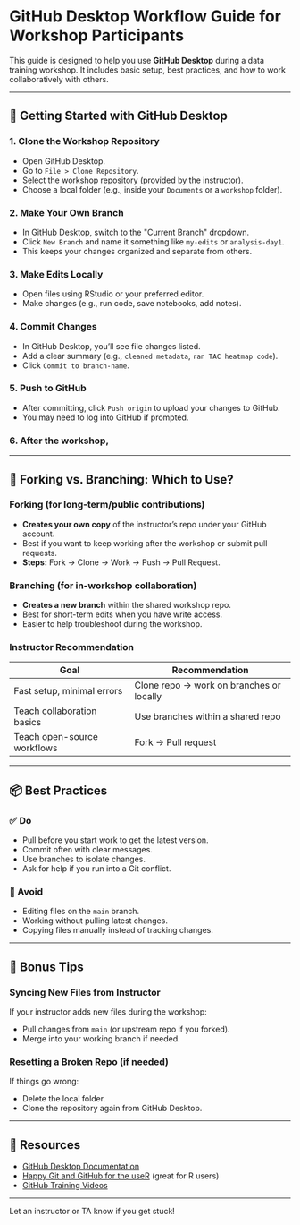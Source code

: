 # GitHub Desktop Workflow Guide for Workshop Participants

This guide is designed to help you use **GitHub Desktop** during a data training workshop. It includes basic setup, best practices, and how to work collaboratively with others.

---

## 🚀 Getting Started with GitHub Desktop

### 1. Clone the Workshop Repository
- Open GitHub Desktop.
- Go to `File > Clone Repository`.
- Select the workshop repository (provided by the instructor).
- Choose a local folder (e.g., inside your `Documents` or a `workshop` folder).

### 2. Make Your Own Branch
- In GitHub Desktop, switch to the "Current Branch" dropdown.
- Click `New Branch` and name it something like `my-edits` or `analysis-day1`.
- This keeps your changes organized and separate from others.

### 3. Make Edits Locally
- Open files using RStudio or your preferred editor.
- Make changes (e.g., run code, save notebooks, add notes).

### 4. Commit Changes
- In GitHub Desktop, you’ll see file changes listed.
- Add a clear summary (e.g., `cleaned metadata`, `ran TAC heatmap code`).
- Click `Commit to branch-name`.

### 5. Push to GitHub
- After committing, click `Push origin` to upload your changes to GitHub.
- You may need to log into GitHub if prompted.

### 6. After the workshop, 
---


## 🔁 Forking vs. Branching: Which to Use?

### Forking (for long-term/public contributions)
- **Creates your own copy** of the instructor’s repo under your GitHub account.
- Best if you want to keep working after the workshop or submit pull requests.
- **Steps:** Fork → Clone → Work → Push → Pull Request.

### Branching (for in-workshop collaboration)
- **Creates a new branch** within the shared workshop repo.
- Best for short-term edits when you have write access.
- Easier to help troubleshoot during the workshop.


### Instructor Recommendation
| Goal                        | Recommendation                          |
|-----------------------------|-------------------------------------------|
| Fast setup, minimal errors  | Clone repo → work on branches or locally |
| Teach collaboration basics  | Use branches within a shared repo        |
| Teach open-source workflows | Fork → Pull request                      |

---

## 📦 Best Practices

### ✅ Do
- Pull before you start work to get the latest version.
- Commit often with clear messages.
- Use branches to isolate changes.
- Ask for help if you run into a Git conflict.

### 🚫 Avoid
- Editing files on the `main` branch.
- Working without pulling latest changes.
- Copying files manually instead of tracking changes.

---

## 🧠 Bonus Tips

### Syncing New Files from Instructor
If your instructor adds new files during the workshop:
- Pull changes from `main` (or upstream repo if you forked).
- Merge into your working branch if needed.

### Resetting a Broken Repo (if needed)
If things go wrong:
- Delete the local folder.
- Clone the repository again from GitHub Desktop.

---

## 🔗 Resources
- [GitHub Desktop Documentation](https://docs.github.com/en/desktop)
- [Happy Git and GitHub for the useR](https://happygitwithr.com/) (great for R users)
- [GitHub Training Videos](https://lab.github.com/)

---

Let an instructor or TA know if you get stuck!

